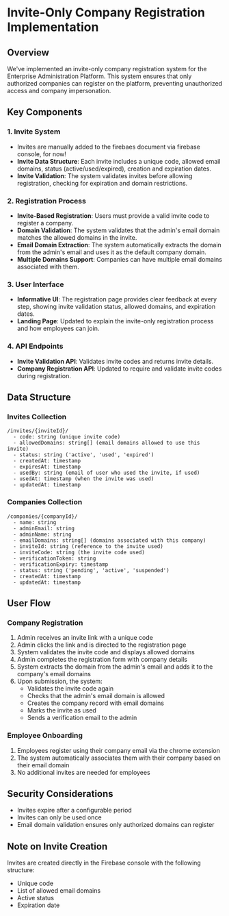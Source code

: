 # Invite-Only Company Registration Implementation

## Overview

We've implemented an invite-only company registration system for the Enterprise Administration Platform. This system ensures that only authorized companies can register on the platform, preventing unauthorized access and company impersonation.

## Key Components

### 1. Invite System

- Invites are manually added to the firebaes document via firebase console, for now!
- **Invite Data Structure**: Each invite includes a unique code, allowed email domains, status (active/used/expired), creation and expiration dates.
- **Invite Validation**: The system validates invites before allowing registration, checking for expiration and domain restrictions.

### 2. Registration Process

- **Invite-Based Registration**: Users must provide a valid invite code to register a company.
- **Domain Validation**: The system validates that the admin's email domain matches the allowed domains in the invite.
- **Email Domain Extraction**: The system automatically extracts the domain from the admin's email and uses it as the default company domain.
- **Multiple Domains Support**: Companies can have multiple email domains associated with them.

### 3. User Interface

- **Informative UI**: The registration page provides clear feedback at every step, showing invite validation status, allowed domains, and expiration dates.
- **Landing Page**: Updated to explain the invite-only registration process and how employees can join.

### 4. API Endpoints

- **Invite Validation API**: Validates invite codes and returns invite details.
- **Company Registration API**: Updated to require and validate invite codes during registration.

## Data Structure

### Invites Collection

```
/invites/{inviteId}/
  - code: string (unique invite code)
  - allowedDomains: string[] (email domains allowed to use this invite)
  - status: string ('active', 'used', 'expired')
  - createdAt: timestamp
  - expiresAt: timestamp
  - usedBy: string (email of user who used the invite, if used)
  - usedAt: timestamp (when the invite was used)
  - updatedAt: timestamp
```

### Companies Collection

```
/companies/{companyId}/
  - name: string
  - adminEmail: string
  - adminName: string
  - emailDomains: string[] (domains associated with this company)
  - inviteId: string (reference to the invite used)
  - inviteCode: string (the invite code used)
  - verificationToken: string
  - verificationExpiry: timestamp
  - status: string ('pending', 'active', 'suspended')
  - createdAt: timestamp
  - updatedAt: timestamp
```

## User Flow

### Company Registration

1. Admin receives an invite link with a unique code
2. Admin clicks the link and is directed to the registration page
3. System validates the invite code and displays allowed domains
4. Admin completes the registration form with company details
5. System extracts the domain from the admin's email and adds it to the company's email domains
6. Upon submission, the system:
   - Validates the invite code again
   - Checks that the admin's email domain is allowed
   - Creates the company record with email domains
   - Marks the invite as used
   - Sends a verification email to the admin

### Employee Onboarding

1. Employees register using their company email via the chrome extension
2. The system automatically associates them with their company based on their email domain
3. No additional invites are needed for employees

## Security Considerations

- Invites expire after a configurable period
- Invites can only be used once
- Email domain validation ensures only authorized domains can register

## Note on Invite Creation

Invites are created directly in the Firebase console with the following structure:

- Unique code
- List of allowed email domains
- Active status
- Expiration date
